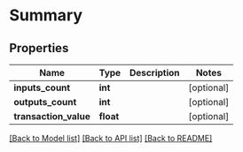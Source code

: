 # Summary

## Properties
Name | Type | Description | Notes
------------ | ------------- | ------------- | -------------
**inputs_count** | **int** |  | [optional] 
**outputs_count** | **int** |  | [optional] 
**transaction_value** | **float** |  | [optional] 

[[Back to Model list]](../README.md#documentation-for-models) [[Back to API list]](../README.md#documentation-for-api-endpoints) [[Back to README]](../README.md)


